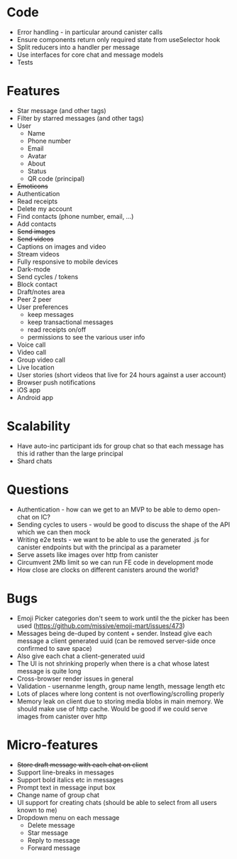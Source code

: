 # Code
- Error handling - in particular around canister calls
- Ensure components return only required state from useSelector hook 
- Split reducers into a handler per message
- Use interfaces for core chat and message models
- Tests

# Features

- Star message (and other tags)
- Filter by starred messages (and other tags)
- User
  - Name
  - Phone number
  - Email
  - Avatar
  - About
  - Status
  - QR code (principal)
- <del>Emoticons</del>
- Authentication
- Read receipts
- Delete my account
- Find contacts (phone number, email, ...)
- Add contacts
- <del>Send images</del>
- <del>Send videos</del>
- Captions on images and video
- Stream videos
- Fully responsive to mobile devices
- Dark-mode
- Send cycles / tokens
- Block contact
- Draft/notes area 
- Peer 2 peer
- User preferences
  - keep messages
  - keep transactional messages
  - read receipts on/off
  - permissions to see the various user info
- Voice call
- Video call
- Group video call
- Live location
- User stories (short videos that live for 24 hours against a user account)
- Browser push notifications
- iOS app
- Android app

# Scalability

- Have auto-inc participant ids for group chat so that each message has this id rather than the large principal
- Shard chats

# Questions

- Authentication - how can we get to an MVP to be able to demo open-chat on IC?
- Sending cycles to users - would be good to discuss the shape of the API which we can then mock
- Writing e2e tests - we want to be able to use the generated .js for canister endpoints but with the principal as a parameter
- Serve assets like images over http from canister
- Circumvent 2Mb limit so we can run FE code in development mode
- How close are clocks on different canisters around the world?

# Bugs
- Emoji Picker categories don't seem to work until the the picker has been used (https://github.com/missive/emoji-mart/issues/473)
- Messages being de-duped by content + sender. Instead give each message a client generated uuid (can be removed server-side once confirmed to save space)
- Also give each chat a client-generated uuid
- The UI is not shrinking properly when there is a chat whose latest message is quite long
- Cross-browser render issues in general
- Validation - usernanme length, group name length, message length etc
- Lots of places where long content is not overflowing/scrolling properly
- Memory leak on client due to storing media blobs in main memory. We should make use of http cache. Would be good if we could serve images from canister over http

# Micro-features
- <del>Store draft message with each chat on client</del>
- Support line-breaks in messages
- Support bold italics etc in messages
- Prompt text in message input box
- Change name of group chat
- UI support for creating chats (should be able to select from all users known to me)
- Dropdown menu on each message
  - Delete message
  - Star message
  - Reply to message
  - Forward message